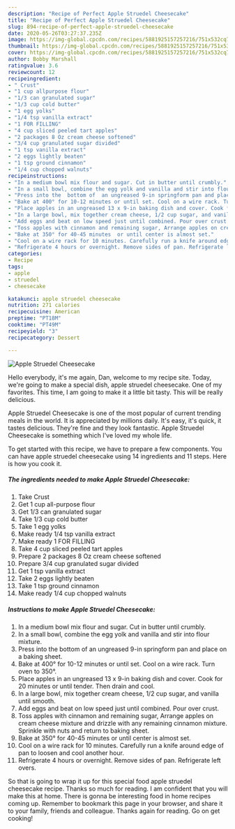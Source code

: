 ```yaml
---
description: "Recipe of Perfect Apple Struedel Cheesecake"
title: "Recipe of Perfect Apple Struedel Cheesecake"
slug: 894-recipe-of-perfect-apple-struedel-cheesecake
date: 2020-05-26T03:27:37.235Z
image: https://img-global.cpcdn.com/recipes/5881925157257216/751x532cq70/apple-struedel-cheesecake-recipe-main-photo.jpg
thumbnail: https://img-global.cpcdn.com/recipes/5881925157257216/751x532cq70/apple-struedel-cheesecake-recipe-main-photo.jpg
cover: https://img-global.cpcdn.com/recipes/5881925157257216/751x532cq70/apple-struedel-cheesecake-recipe-main-photo.jpg
author: Bobby Marshall
ratingvalue: 3.6
reviewcount: 12
recipeingredient:
- " Crust"
- "1 cup allpurpose flour"
- "1/3 can granulated sugar"
- "1/3 cup cold butter"
- "1 egg yolks"
- "1/4 tsp vanilla extract"
- "1 FOR FILLING"
- "4 cup sliced peeled tart apples"
- "2 packages 8 Oz cream cheese softened"
- "3/4 cup granulated sugar divided"
- "1 tsp vanilla extract"
- "2 eggs lightly beaten"
- "1 tsp ground cinnamon"
- "1/4 cup chopped walnuts"
recipeinstructions:
- "In a medium bowl mix flour and sugar. Cut in butter until crumbly."
- "In a small bowl, combine the egg yolk and vanilla and stir into flour mixture."
- "Press into the  bottom of  an ungreased 9-in springform pan and place  on a baking sheet."
- "Bake at 400° for 10-12 minutes or until set. Cool on a wire rack. Turn oven to 350°."
- "Place apples in an ungreased 13 x 9-in baking dish and cover. Cook for 20 minutes or until tender. Then drain and cool."
- "In a large bowl, mix together cream cheese, 1/2 cup sugar, and vanilla until smooth."
- "Add eggs and beat on low speed just until combined. Pour over crust."
- "Toss apples with cinnamon and remaining sugar, Arrange apples on cream cheese mixture and drizzle with any remaining cinnamon mixture. Sprinkle with nuts and return to baking sheet."
- "Bake at 350° for 40-45 minutes  or until center is almost set."
- "Cool on a wire rack for 10 minutes. Carefully run a knife around edge of pan to loosen and cool another hour."
- "Refrigerate 4 hours or overnight. Remove sides of pan. Refrigerate left overs."
categories:
- Recipe
tags:
- apple
- struedel
- cheesecake

katakunci: apple struedel cheesecake 
nutrition: 271 calories
recipecuisine: American
preptime: "PT18M"
cooktime: "PT49M"
recipeyield: "3"
recipecategory: Dessert

---
```



![Apple Struedel Cheesecake](https://img-global.cpcdn.com/recipes/5881925157257216/751x532cq70/apple-struedel-cheesecake-recipe-main-photo.jpg)

Hello everybody, it's me again, Dan, welcome to my recipe site. Today, we're going to make a special dish, apple struedel cheesecake. One of my favorites. This time, I am going to make it a little bit tasty. This will be really delicious.

Apple Struedel Cheesecake is one of the most popular of current trending meals in the world. It is appreciated by millions daily. It's easy, it's quick, it tastes delicious. They're fine and they look fantastic. Apple Struedel Cheesecake is something which I've loved my whole life.




To get started with this recipe, we have to prepare a few components. You can have apple struedel cheesecake using 14 ingredients and 11 steps. Here is how you cook it.

<!--inarticleads1-->

##### The ingredients needed to make Apple Struedel Cheesecake:

1. Take  Crust
1. Get 1 cup all-purpose flour
1. Get 1/3 can granulated sugar
1. Take 1/3 cup cold butter
1. Take 1 egg yolks
1. Make ready 1/4 tsp vanilla extract
1. Make ready 1 FOR FILLING
1. Take 4 cup sliced peeled tart apples
1. Prepare 2 packages 8 Oz cream cheese softened
1. Prepare 3/4 cup granulated sugar divided
1. Get 1 tsp vanilla extract
1. Take 2 eggs lightly beaten
1. Take 1 tsp ground cinnamon
1. Make ready 1/4 cup chopped walnuts




<!--inarticleads2-->

##### Instructions to make Apple Struedel Cheesecake:

1. In a medium bowl mix flour and sugar. Cut in butter until crumbly.
1. In a small bowl, combine the egg yolk and vanilla and stir into flour mixture.
1. Press into the  bottom of  an ungreased 9-in springform pan and place  on a baking sheet.
1. Bake at 400° for 10-12 minutes or until set. Cool on a wire rack. Turn oven to 350°.
1. Place apples in an ungreased 13 x 9-in baking dish and cover. Cook for 20 minutes or until tender. Then drain and cool.
1. In a large bowl, mix together cream cheese, 1/2 cup sugar, and vanilla until smooth.
1. Add eggs and beat on low speed just until combined. Pour over crust.
1. Toss apples with cinnamon and remaining sugar, Arrange apples on cream cheese mixture and drizzle with any remaining cinnamon mixture. Sprinkle with nuts and return to baking sheet.
1. Bake at 350° for 40-45 minutes  or until center is almost set.
1. Cool on a wire rack for 10 minutes. Carefully run a knife around edge of pan to loosen and cool another hour.
1. Refrigerate 4 hours or overnight. Remove sides of pan. Refrigerate left overs.




So that is going to wrap it up for this special food apple struedel cheesecake recipe. Thanks so much for reading. I am confident that you will make this at home. There is gonna be interesting food in home recipes coming up. Remember to bookmark this page in your browser, and share it to your family, friends and colleague. Thanks again for reading. Go on get cooking!

